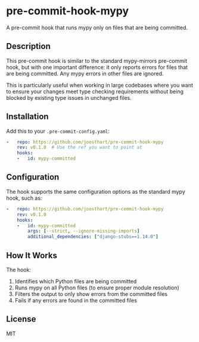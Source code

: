 # pre-commit-hook-mypy

A pre-commit hook that runs mypy only on files that are being committed.

## Description

This pre-commit hook is similar to the standard mypy-mirrors pre-commit hook, but with one important difference: it only reports errors for files that are being committed. Any mypy errors in other files are ignored.

This is particularly useful when working in large codebases where you want to ensure your changes meet type checking requirements without being blocked by existing type issues in unchanged files.

## Installation

Add this to your `.pre-commit-config.yaml`:

```yaml
-   repo: https://github.com/joosthart/pre-commit-hook-mypy
    rev: v0.1.0  # Use the ref you want to point at
    hooks:
    -   id: mypy-committed
```

## Configuration

The hook supports the same configuration options as the standard mypy hook, such as:

```yaml
-   repo: https://github.com/joosthart/pre-commit-hook-mypy
    rev: v0.1.0
    hooks:
    -   id: mypy-committed
        args: [--strict, --ignore-missing-imports]
        additional_dependencies: ["django-stubs==1.14.0"]
```

## How It Works

The hook:
1. Identifies which Python files are being committed
2. Runs mypy on all Python files (to ensure proper module resolution)
3. Filters the output to only show errors from the committed files
4. Fails if any errors are found in the committed files

## License

MIT 